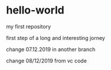 # hello-world
my first repository

first step of a long and interesting jorney 

change 07.12.2019 in another branch

change 08/12/2019 from vc code 